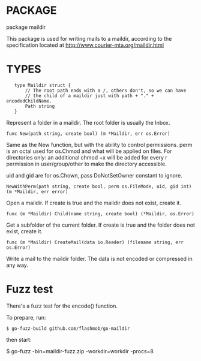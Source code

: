 # PACKAGE

package maildir

This package is used for writing mails to a maildir, according to
the specification located at http://www.courier-mta.org/maildir.html


# TYPES

       type Maildir struct {
           // The root path ends with a /, others don't, so we can have 
           // the child of a maildir just with path + "." + encodedChildName.
           Path string
       }
Represent a folder in a maildir. The root folder is usually the Inbox.

`func New(path string, create bool) (m *Maildir, err os.Error)`

Same as the New function, but with the ability to control permissions.
perm is an octal used for os.Chmod and what will be applied on files.
For directories only: an additional chmod +x will be added
for every r permission in user/group/other to make the directory
accessible.

uid and gid are for os.Chown, pass DoNotSetOwner constant to ignore.

`NewWithPerm(path string, create bool, perm os.FileMode, uid, gid int) (m *Maildir, err error)`

Open a maildir. If create is true and the maildir does not exist, create it.

`func (m *Maildir) Child(name string, create bool) (*Maildir, os.Error)`

Get a subfolder of the current folder. If create is true and the folder does not
exist, create it.

`func (m *Maildir) CreateMail(data io.Reader) (filename string, err os.Error)`

Write a mail to the maildir folder. The data is not encoded or compressed in any way.

# Fuzz test

There's a fuzz test for the encode() function. 

To prepare, run:

`$ go-fuzz-build github.com/flashmob/go-maildir`

then start:

$ go-fuzz -bin=maildir-fuzz.zip -workdir=workdir -procs=8

